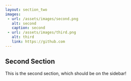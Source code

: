 ```yaml
---
layout: section_two
images:
 - url: /assets/images/second.png
   alt: second
   caption: second
 - url: /assets/images/third.png
   alt: third 
   link: https://github.com
---
```


## Second Section

This is the second section, which should be on the sidebar!


